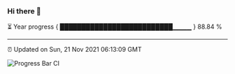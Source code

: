 ### Hi there 👋

⏳ Year progress { ██████████████████████████▁▁▁▁ } 88.84 %

---

⏰ Updated on Sun, 21 Nov 2021 06:13:09 GMT

![Progress Bar CI](https://github.com/liununu/liununu/workflows/Progress%20Bar%20CI/badge.svg)

